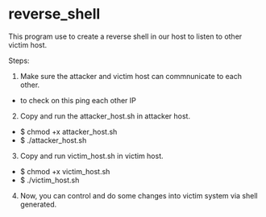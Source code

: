 # reverse_shell
This program use to create a reverse shell in our host to listen to other victim host.

Steps:
  1. Make sure the attacker and victim host can commnunicate to each other.
*   to check on this ping each other IP
  2. Copy and run the attacker_host.sh in attacker host.
*   $ chmod +x attacker_host.sh
*   $ ./attacker_host.sh
  3. Copy and run victim_host.sh in victim host.
*   $ chmod +x victim_host.sh
*   $ ./victim_host.sh
  4. Now, you can control and do some changes into victim system via shell generated.
